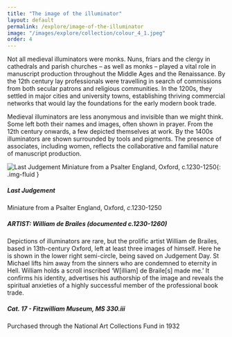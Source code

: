 ```yaml
---
title: "The image of the illuminator"
layout: default
permalink: /explore/image-of-the-illuminator
image: "/images/explore/collection/colour_4_1.jpeg"
order: 4
---
```

Not all medieval illuminators were monks. Nuns, friars and the clergy in cathedrals and parish churches – as well as monks – played a vital role in manuscript production throughout the Middle Ages and the Renaissance. By the 12th century lay professionals were travelling in search of commissions from both secular patrons and religious communities. In the 1200s, they settled in major cities and university towns, establishing thriving commercial networks that would lay the foundations for the early modern book trade.

Medieval illuminators are less anonymous and invisible than we might think. Some left both their names and images, often shown in prayer. From the 12th century onwards, a few depicted themselves at work. By the 1400s illuminators are shown surrounded by tools and pigments. The presence of associates, including women, reflects the collaborative and familial nature of manuscript production.

![Last Judgement Miniature from a Psalter England, Oxford, c.1230-1250]({{site.baseurl}}/images/explore/colour_4_1.jpeg){: .img-fluid }

##### Last Judgement  
Miniature from a Psalter England, Oxford, _c_.1230-1250

##### ARTIST: William de Brailes (documented _c_.1230-1260)

Depictions of illuminators are rare, but the prolific artist William de Brailes, based in 13th-century Oxford, left at least three images of himself. Here he is shown in the lower right semi-circle, being saved on Judgement Day. St Michael lifts him away from the sinners who are condemned to eternity in Hell. William holds a scroll inscribed ‘W\[illiam\] de Braile\[s\] made me.’ It confirms his identity, advertises his authorship of the image and reveals the spiritual anxieties of a highly successful member of the professional book trade.

##### Cat. 17 - Fitzwilliam Museum, MS 330.iii  
Purchased through the National Art Collections Fund in 1932
